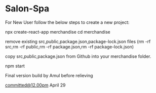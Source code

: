 # Salon-Spa

For New User follow the below steps to create a new project:

npx create-react-app merchandise
cd merchandise

remove existing src,public,package.json,package-lock.json files (rm -rf src,rm -rf public,rm -rf package.json,rm -rf package-lock.json)

copy src,public,package.json from Github into your merchandise folder.

npm start

Final version build by Amul before relieving

committed@12.00pm April 29
